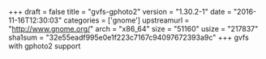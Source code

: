 +++
draft = false
title = "gvfs-gphoto2"
version = "1.30.2-1"
date = "2016-11-16T12:30:03"
categories = ['gnome']
upstreamurl = "http://www.gnome.org/"
arch = "x86_64"
size = "51160"
usize = "217837"
sha1sum = "32e55eadf995e0e1f223c7167c94097672393a9c"
+++
gvfs with gphoto2 support